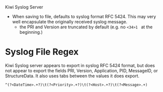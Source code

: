 Kiwi Syslog Server

- When saving to file, defaults to syslog format RFC 5424. This may very well encapsulate the originally received syslog message.
  - the PRI and Version are truncated by default (e.g. no ```<34>1 ``` at the beginning.)

# Syslog File Regex
Kiwi Syslog server appears to export in syslog RFC 5424 format, but does not appear to export the fields PRI, Version, Application, PID, MessageID, or StructureData. It also uses tabs between the values it does export.
```
^(?<DateTime>.+?)\t(?<Priority>.+?)\t(?<Host>.+?)\t(?<Message>.+)
```